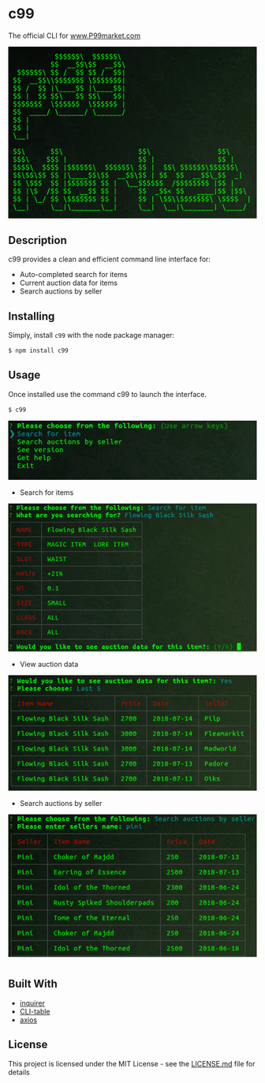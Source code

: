 # c99

The official CLI for www.P99market.com

<p align="center">
  <img src="./static/images/c99Logo.png" alt="c99 logo">
</p>

## Description
c99 provides a clean and efficient command line interface for:
* Auto-completed search for items
* Current auction data for items
* Search auctions by seller


## Installing
Simply, install `c99` with the node package manager:

```sh
$ npm install c99
```


## Usage
Once installed use the command c99 to launch the interface.
```sh
$ c99
```
<p align="center">
  <img src="./static/images/c99menuClean.png" alt="c99 logo">
</p>

* Search for items
<p align="center">
  <img src="./static/images/c99ItemSearch.png" alt="c99 logo">
</p>

* View auction data
<p align="center">
  <img src="./static/images/c99AuctionData.png" alt="c99 logo">
</p>

* Search auctions by seller 
<p align="center">
  <img src="./static/images/c99Seller.png" alt="c99 logo">
</p>


#
## Built With

* [inquirer](https://www.npmjs.com/package/inquirer)  
* [CLI-table](https://www.npmjs.com/package/cli-table)
* [axios](https://www.npmjs.com/package/axios) 


## License

This project is licensed under the MIT License - see the [LICENSE.md](LICENSE.md) file for details


